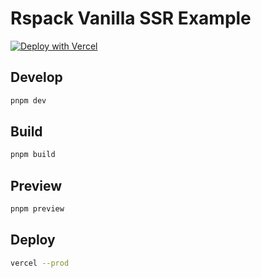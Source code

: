 # Rspack Vanilla SSR Example

[![Deploy with Vercel](https://vercel.com/button)](https://vercel.com/new/clone?repository-url=https%3A%2F%2Fgithub.com%2Fupupming%2Frspack-ssr-examples%2Ftree%2Fmain%2Fpackages%2Fvanilla)

## Develop

```bash
pnpm dev
```

## Build

```bash
pnpm build
```

## Preview

```bash
pnpm preview
```

## Deploy

```bash
vercel --prod
```
